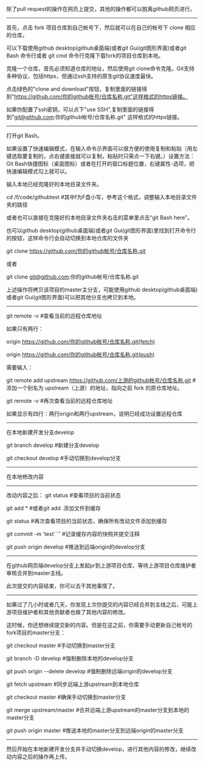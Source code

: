 除了pull request的操作在网页上提交，其他的操作都可以脱离github网页进行。

----------------------------------

首先，点击 fork 项目仓库到自己帐号下，然后就可以在自己的帐号下 clone 相应的仓库。

可以下载使用github desktop(github桌面端)或者git Gui(git图形界面)或者git Bash 命令行或者 git cmd 命令行克隆下载fork的项目仓库到本地。

克隆一个仓库，首先必须知道仓库的地址，然后使用git clone命令克隆。Git支持多种协议，包括https，但通过ssh支持的原生git协议速度最快。

点击绿色的"clone and download"按钮，复制里面的链接得到"https://github.com/你的github帐号/仓库名称.git"这样格式的https链接。

如果你配置了ssh密钥，可以点下"use SSH",复制里面的链接得到"git@github.com:你的github帐号/仓库名称.git" 这样格式的https链接。

----------------------------------
打开git Bash。

如果设置了快速编辑模式，在输入命令示界面可以很方便的使用复制和粘贴（用左键选取要复制的，点右键直接就可以复制，粘贴时只需点一下右键。）设置方法：Git Bash快捷图标（桌面图标）或者在打开的窗口标题位置，右键属性-选项，把快速编辑模式勾上就可以。

输入本地已经克隆好的本地目录文件夹。

cd /f/code/githubtest #其中f为F盘小写，参考这个格式，调整输入本地目录文件夹的路径

或者也可以直接在克隆好的本地目录文件夹右击的菜单里点击“git Bash here”。

也可以github desktop(github桌面端)或者git Gui(git图形界面)里找到打开命令行的按钮，这样命令行会自动切换到本地仓库的文件夹

git clone https://github.com/你的github帐号/仓库名称.git

或者 

git clone git@github.com:你的github帐号/仓库名称.git

上述操作将拷贝该项目的master主分支，可能使用github desktop(github桌面端)或者git Gui(git图形界面)可以把其他分支也拷贝到本地。

----------------------------------
git remote -v #查看当前的远程仓库地址

如果只有两行：

origin https://github.com/你的github帐号/仓库名称.git(fetch)

origin https://github.com/你的github帐号/仓库名称.git(push)

需要输入：

git remote add upstream https://github.com/上游的github帐号/仓库名称.git   #添加一个别名为 upstream（上游）的地址，指向之前 fork 的原仓库地址。

git remote -v  #再次查看当前的远程仓库地址

如果显示有四行：两行origin和两行upstream，说明已经成功设置远程仓库

----------------------------------
在本地新建开发分支develop

git branch develop  #新建分支develop

git checkout develop  #手动切换到develop分支

----------------------------------

在本地修改内容

----------------------------------
改动内容之后：
git status    #查看项目的当前状态

git add *     #或者git add .添加文件到缓存

git status    #再次查看项目的当前状态，确保所有改动文件添加到缓存

git commit -m 'test```'  #记录缓存内容的快照并提交注释

git push origin develop #推送到远端origin的develop分支

----------------------------------

在github网页端develop分支上发起pr到上游项目仓库，等待上游项目仓库维护者审核合并到master主线。

此次提交的内容结束，你可以去干其他事情了。

----------------------------------
如果过了几小时或者几天，你发现上次你提交的内容已经合并到主线之后，可能上游项目维护者和其他贡献者也做了其他内容的修改。

这时候，你还想继续提交新的内容。但是在这之前，你需要手动更新自己帐号的fork项目的master分支：

git checkout master  #手动切换到master分支

git branch -D develop  #强制删除本地的develop分支

git push origin --delete develop  #强制删除远端origin的develop分支

git fetch upstream    #同步远端上游upstream到本地仓库

git checkout master   #确保手动切换到master分支

git merge upstream/master    #合并远端上游upstream的master分支到本地的master分支

git push origin master   #推送本地的master分支到远端origin的master分支

----------------------------------

然后开始在本地新建开发分支并手动切换develop，进行其他内容的修改，继续改动内容之后的操作再上传。

